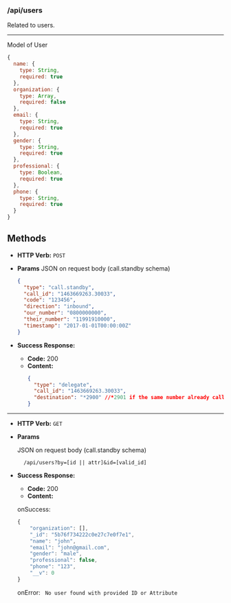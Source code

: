 ### /api/users 

Related to users.

---
Model of User
```js
{
  name: {
    type: String,
    required: true
  },
  organization: {
    type: Array,
    required: false
  },
  email: {
    type: String,
    required: true
  },
  gender: {
    type: String,
    required: true
  },
  professional: {
    type: Boolean,
    required: true
  },
  phone: {
    type: String,
    required: true
  }
}
```
Methods
---
  * **HTTP Verb:** `POST`
  
  * **Params** 
    JSON on request body (call.standby schema)
    ```json
    {
      "type": "call.standby",
      "call_id": "1463669263.30033",
      "code": "123456",
      "direction": "inbound",
      "our_number": "0800000000",
      "their_number": "11991910000",
      "timestamp": "2017-01-01T00:00:00Z"
    }
    ```
  * **Success Response:**

    * **Code:** 200 <br />
    * **Content:** 
        ```json
        {
          "type": "delegate",
          "call_id": "1463669263.30033",
          "destination": "*2900" //*2901 if the same number already called
        }
        ```
----
  * **HTTP Verb:** `GET`

  * **Params** 
  
    JSON on request body (call.standby schema)
    ```url
      /api/users?by=[id || attr]&id=[valid_id]
    ```
  * **Success Response:**

    * **Code:** 200 <br />
    * **Content:** 

    onSuccess:
      ```js
      {
          "organization": [],
          "_id": "5b76f734222c0e27c7e0f7e1",
          "name": "john",
          "email": "john@gmail.com",
          "gender": "male",
          "professional": false,
          "phone": "123",
          "__v": 0
      }
      ```
    onError:
    ``` No user found with provided ID or Attribute```